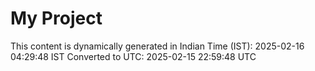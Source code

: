# My Project

This content is dynamically generated in Indian Time (IST): 2025-02-16 04:29:48 IST
Converted to UTC: 2025-02-15 22:59:48 UTC
